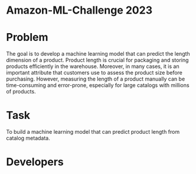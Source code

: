 # Amazon-ML-Challenge 2023

# Problem 

The goal is to develop a machine learning model that can predict the length dimension of a product. Product length is crucial for packaging and storing products efficiently in the warehouse. Moreover, in many cases, it is an important attribute that customers use to assess the product size before purchasing. However, measuring the length of a product manually can be time-consuming and error-prone, especially for large catalogs with millions of products.

# Task

To build a machine learning model that can predict product length from catalog metadata.

# Developers 



